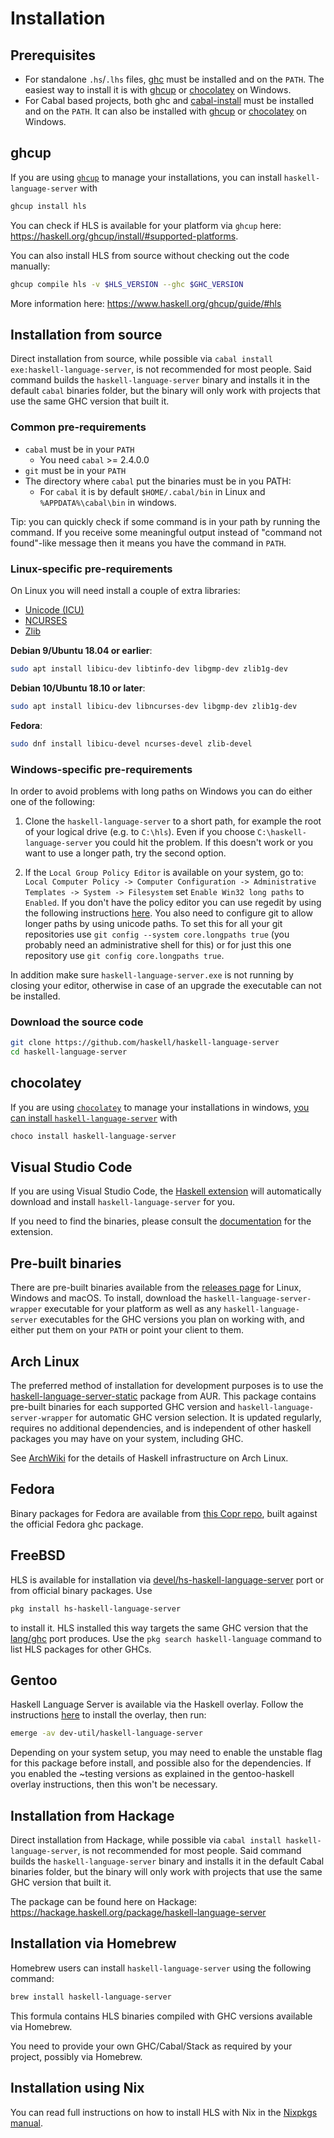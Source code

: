 # Installation

## Prerequisites

- For standalone `.hs`/`.lhs` files, [ghc](https://www.haskell.org/ghc/) must be installed and on the `PATH`. The easiest way to install it is with [ghcup](https://www.haskell.org/ghcup/) or [chocolatey](https://community.chocolatey.org/packages/ghc) on Windows.
- For Cabal based projects, both ghc and [cabal-install](https://www.haskell.org/cabal/) must be installed and on the `PATH`. It can also be installed with [ghcup](https://www.haskell.org/ghcup/) or [chocolatey](https://community.chocolatey.org/packages/cabal) on Windows.

## ghcup

If you are using [`ghcup`](https://www.haskell.org/ghcup/) to manage your installations, you can install `haskell-language-server` with

```bash
ghcup install hls
```

You can check if HLS is available for your platform via `ghcup` here: <https://haskell.org/ghcup/install/#supported-platforms>.

You can also install HLS from source without checking out the code manually:

```bash
ghcup compile hls -v $HLS_VERSION --ghc $GHC_VERSION
```

More information here: <https://www.haskell.org/ghcup/guide/#hls>

## Installation from source

Direct installation from source, while possible via `cabal install exe:haskell-language-server`, is not recommended for most people.
Said command builds the `haskell-language-server` binary and installs it in the default `cabal` binaries folder,
but the binary will only work with projects that use the same GHC version that built it.

### Common pre-requirements

- `cabal` must be in your `PATH`
  - You need `cabal` >= 2.4.0.0
- `git` must be in your `PATH`
- The directory where `cabal` put the binaries must be in you PATH:
  - For `cabal` it is by default `$HOME/.cabal/bin` in Linux and `%APPDATA%\cabal\bin` in windows.

Tip: you can quickly check if some command is in your path by running the command.
If you receive some meaningful output instead of "command not found"-like message
then it means you have the command in `PATH`.

### Linux-specific pre-requirements

On Linux you will need install a couple of extra libraries:

- [Unicode (ICU)](http://site.icu-project.org/)
- [NCURSES](https://www.gnu.org/software/ncurses/)
- [Zlib](https://zlib.net/)

**Debian 9/Ubuntu 18.04 or earlier**:

```bash
sudo apt install libicu-dev libtinfo-dev libgmp-dev zlib1g-dev
```

**Debian 10/Ubuntu 18.10 or later**:

```bash
sudo apt install libicu-dev libncurses-dev libgmp-dev zlib1g-dev
```

**Fedora**:

```bash
sudo dnf install libicu-devel ncurses-devel zlib-devel
```

### Windows-specific pre-requirements

In order to avoid problems with long paths on Windows you can do either one of the following:

1. Clone the `haskell-language-server` to a short path, for example the root of your logical drive (e.g. to
   `C:\hls`). Even if you choose `C:\haskell-language-server` you could hit the problem. If this doesn't work or you want to use a longer path, try the second option.

2. If the `Local Group Policy Editor` is available on your system, go to: `Local Computer Policy -> Computer Configuration -> Administrative Templates -> System -> Filesystem` set `Enable Win32 long paths` to `Enabled`. If you don't have the policy editor you can use regedit by using the following instructions [here](https://docs.microsoft.com/en-us/windows/win32/fileio/naming-a-file#enable-long-paths-in-windows-10-version-1607-and-later). You also need to configure git to allow longer paths by using unicode paths. To set this for all your git repositories use `git config --system core.longpaths true` (you probably need an administrative shell for this) or for just this one repository use `git config core.longpaths true`.

In addition make sure `haskell-language-server.exe` is not running by closing your editor, otherwise in case of an upgrade the executable can not be installed.

### Download the source code

```bash
git clone https://github.com/haskell/haskell-language-server
cd haskell-language-server
```

## chocolatey

If you are using [`chocolatey`](https://chocolatey.org/) to manage your installations in windows, [you can install `haskell-language-server`](https://community.chocolatey.org/packages/haskell-language-server) with

```bash
choco install haskell-language-server
```

## Visual Studio Code

If you are using Visual Studio Code, the [Haskell extension](https://marketplace.visualstudio.com/items?itemName=haskell.haskell) will automatically download and install `haskell-language-server` for you.

If you need to find the binaries, please consult the [documentation](https://github.com/haskell/vscode-haskell#downloaded-binaries) for the extension.

## Pre-built binaries

There are pre-built binaries available from the [releases page](https://github.com/haskell/haskell-language-server/releases) for Linux, Windows and macOS.
To install, download the `haskell-language-server-wrapper` executable for your platform as well as any `haskell-language-server` executables for the GHC versions you plan on working with, and either put them on your `PATH` or point your client to them.

## Arch Linux

The preferred method of installation for development purposes is to use the [haskell-language-server-static](https://aur.archlinux.org/packages/haskell-language-server-static) package from AUR.
This package contains pre-built binaries for each supported GHC version and `haskell-language-server-wrapper` for automatic GHC version selection.
It is updated regularly, requires no additional dependencies, and is independent of other haskell packages you may have on your system, including GHC.

See [ArchWiki](https://wiki.archlinux.org/index.php/Haskell) for the details of Haskell infrastructure on Arch Linux.

## Fedora


Binary packages for Fedora are available from [this Copr repo](https://copr.fedorainfracloud.org/coprs/petersen/haskell-language-server),
built against the official Fedora ghc package.

## FreeBSD

HLS is available for installation via [devel/hs-haskell-language-server](https://www.freshports.org/devel/hs-haskell-language-server)
port or from official binary packages. Use

```bash
pkg install hs-haskell-language-server
```

to install it. HLS installed this way targets the same GHC version that the [lang/ghc](https://www.freshports.org/lang/ghc)
port produces. Use the `pkg search haskell-language` command to list HLS packages
for other GHCs.

## Gentoo

Haskell Language Server is available via the Haskell overlay. Follow the instructions [here](https://github.com/gentoo-haskell/gentoo-haskell) to install the overlay, then run:

```bash
emerge -av dev-util/haskell-language-server
```
Depending on your system setup, you may need to enable the unstable flag for this package before install, and possible also for the dependencies. If you enabled the ~testing versions as explained in the gentoo-haskell overlay instructions, then this won't be necessary.

## Installation from Hackage

Direct installation from Hackage, while possible via `cabal install haskell-language-server`, is not recommended for most people.
Said command builds the `haskell-language-server` binary and installs it in the default Cabal binaries folder,
but the binary will only work with projects that use the same GHC version that built it.

The package can be found here on Hackage: <https://hackage.haskell.org/package/haskell-language-server>

## Installation via Homebrew

Homebrew users can install `haskell-language-server` using the following command:

```bash
brew install haskell-language-server
```

This formula contains HLS binaries compiled with GHC versions available via Homebrew.

You need to provide your own GHC/Cabal/Stack as required by your project, possibly via Homebrew.

## Installation using Nix

You can read full instructions on how to install HLS with Nix in the [Nixpkgs manual](https://nixos.org/manual/nixpkgs/unstable/#haskell-language-server).
